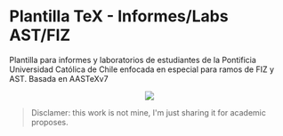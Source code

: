 # Plantilla TeX - Informes/Labs AST/FIZ

Plantilla para informes y laboratorios de estudiantes de la Pontificia Universidad Católica de Chile enfocada en especial para ramos de FIZ y AST. Basada en AASTeXv7

<p align="center">
  <img src="http://some_place.com/image.png" />
</p>

> Disclamer: this work is not mine, I'm just sharing it for academic proposes.
